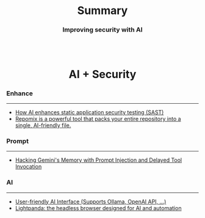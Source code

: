 # <div align="center">Summary </div>

### <div align="center">Improving security with AI</div>

<br>
<br>

# <div align="center">AI + Security</div>


### Enhance
___
- [How AI enhances static application security testing (SAST)](https://github.blog/ai-and-ml/llms/how-ai-enhances-static-application-security-testing-sast/)
- [Repomix is a powerful tool that packs your entire repository into a single, AI-friendly file.](https://github.com/yamadashy/repomix)

### Prompt
___
- [Hacking Gemini's Memory with Prompt Injection and Delayed Tool Invocation](https://embracethered.com/blog/posts/2025/gemini-memory-persistence-prompt-injection/)

### AI
---
* [User-friendly AI Interface (Supports Ollama, OpenAI API, ...)](https://github.com/open-webui/open-webui)
* [Lightpanda: the headless browser designed for AI and automation](https://github.com/lightpanda-io/browser)